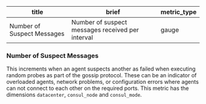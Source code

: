 title | brief | metric_type
------|-------|------------
Number of Suspect Messages | Number of suspect messages received per interval | gauge

### Number of Suspect Messages
This increments when an agent suspects another as failed when executing random probes as part of the gossip protocol. These can be an indicator of overloaded agents, network problems, or configuration errors where agents can not connect to each other on the required ports. This metric has the dimensions `datacenter`, `consul_node` and `consul_mode`.